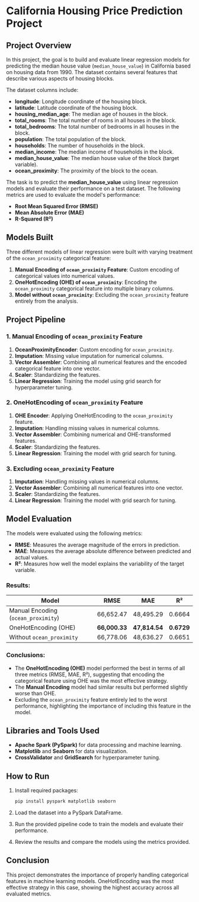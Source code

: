 
# California Housing Price Prediction Project

## Project Overview

In this project, the goal is to build and evaluate linear regression models for predicting the median house value (`median_house_value`) in California based on housing data from 1990. The dataset contains several features that describe various aspects of housing blocks.

The dataset columns include:
- **longitude**: Longitude coordinate of the housing block.
- **latitude**: Latitude coordinate of the housing block.
- **housing_median_age**: The median age of houses in the block.
- **total_rooms**: The total number of rooms in all houses in the block.
- **total_bedrooms**: The total number of bedrooms in all houses in the block.
- **population**: The total population of the block.
- **households**: The number of households in the block.
- **median_income**: The median income of households in the block.
- **median_house_value**: The median house value of the block (target variable).
- **ocean_proximity**: The proximity of the block to the ocean.

The task is to predict the **median_house_value** using linear regression models and evaluate their performance on a test dataset. The following metrics are used to evaluate the model's performance:
- **Root Mean Squared Error (RMSE)**
- **Mean Absolute Error (MAE)**
- **R-Squared (R²)**

## Models Built

Three different models of linear regression were built with varying treatment of the `ocean_proximity` categorical feature:
1. **Manual Encoding of `ocean_proximity` Feature**: Custom encoding of categorical values into numerical values.
2. **OneHotEncoding (OHE) of `ocean_proximity`**: Encoding the `ocean_proximity` categorical feature into multiple binary columns.
3. **Model without `ocean_proximity`**: Excluding the `ocean_proximity` feature entirely from the analysis.

## Project Pipeline

### 1. **Manual Encoding of `ocean_proximity` Feature**

1. **OceanProximityEncoder**: Custom encoding for `ocean_proximity`.
2. **Imputation**: Missing value imputation for numerical columns.
3. **Vector Assembler**: Combining all numerical features and the encoded categorical feature into one vector.
4. **Scaler**: Standardizing the features.
5. **Linear Regression**: Training the model using grid search for hyperparameter tuning.

### 2. **OneHotEncoding of `ocean_proximity` Feature**

1. **OHE Encoder**: Applying OneHotEncoding to the `ocean_proximity` feature.
2. **Imputation**: Handling missing values in numerical columns.
3. **Vector Assembler**: Combining numerical and OHE-transformed features.
4. **Scaler**: Standardizing the features.
5. **Linear Regression**: Training the model with grid search for tuning.

### 3. **Excluding `ocean_proximity` Feature**

1. **Imputation**: Handling missing values in numerical columns.
2. **Vector Assembler**: Combining all numerical features into one vector.
3. **Scaler**: Standardizing the features.
4. **Linear Regression**: Training the model with grid search for tuning.

## Model Evaluation

The models were evaluated using the following metrics:
- **RMSE**: Measures the average magnitude of the errors in prediction.
- **MAE**: Measures the average absolute difference between predicted and actual values.
- **R²**: Measures how well the model explains the variability of the target variable.

### Results:

| Model                          | RMSE         | MAE          | R²           |
|---------------------------------|--------------|--------------|--------------|
| Manual Encoding (`ocean_proximity`) | 66,652.47    | 48,495.29    | 0.6664       |
| OneHotEncoding (OHE)            | **66,000.33**| **47,814.54**| **0.6729**   |
| Without `ocean_proximity`       | 66,778.06    | 48,636.27    | 0.6651       |

### Conclusions:

- The **OneHotEncoding (OHE)** model performed the best in terms of all three metrics (RMSE, MAE, R²), suggesting that encoding the categorical feature using OHE was the most effective strategy.
- The **Manual Encoding** model had similar results but performed slightly worse than OHE.
- Excluding the `ocean_proximity` feature entirely led to the worst performance, highlighting the importance of including this feature in the model.

## Libraries and Tools Used

- **Apache Spark (PySpark)** for data processing and machine learning.
- **Matplotlib** and **Seaborn** for data visualization.
- **CrossValidator** and **GridSearch** for hyperparameter tuning.
  
## How to Run

1. Install required packages:
   ```bash
   pip install pyspark matplotlib seaborn
   ```

2. Load the dataset into a PySpark DataFrame.

3. Run the provided pipeline code to train the models and evaluate their performance.

4. Review the results and compare the models using the metrics provided.

## Conclusion

This project demonstrates the importance of properly handling categorical features in machine learning models. OneHotEncoding was the most effective strategy in this case, showing the highest accuracy across all evaluated metrics.
